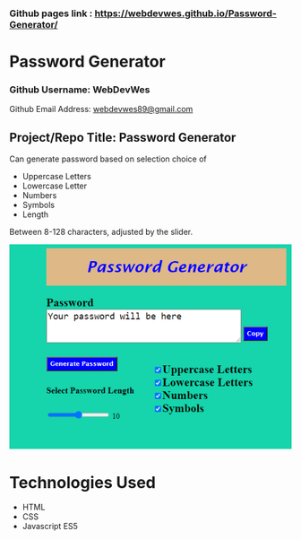 
### Github pages link : https://webdevwes.github.io/Password-Generator/

# Password Generator

### Github Username: WebDevWes

Github Email Address: webdevwes89@gmail.com

## Project/Repo Title: Password Generator

Can generate password based on selection choice of

- Uppercase Letters
- Lowercase Letter
- Numbers
- Symbols
- Length

Between 8-128 characters, adjusted by the slider.

![Screenshot of Password Generator](/assets/PasswordGenerator.png)

# Technologies Used

- HTML
- CSS
- Javascript ES5
